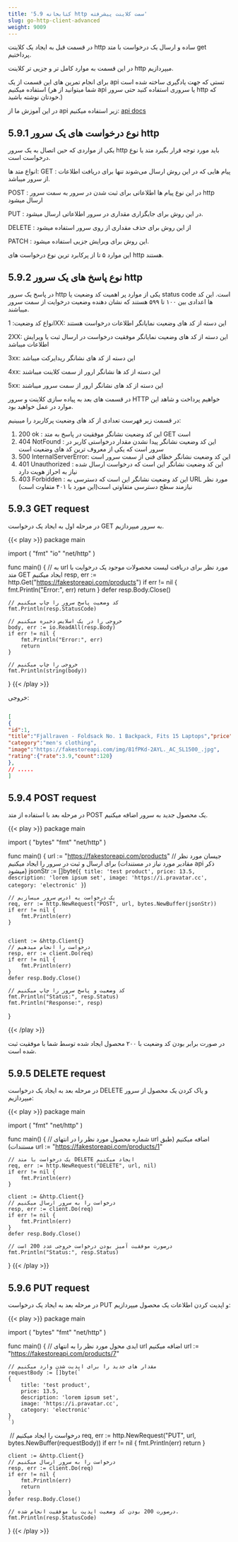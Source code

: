```yaml
---
title: '5.9 کتابخانه http سمت کلاینت پیشرفته'
slug: go-http-client-advanced
weight: 9009
---
```



در قسمت قبل به ایجاد یک کلاینت http ساده و ارسال یک درخواست با متد get پرداختیم.

در این قسمت به موارد کامل تر و جزیی تر کلاینت http میپردازیم.

برای انجام تمرین های این قسمت از یک api تستی که جهت یادگیری ساخته شده است استفاده میکنیم (شما میتوانید از هر api یا سروری استفاده کنید حتی سرور http که خودتان نوشته باشید.)


در این آموزش ما از api زیر استفاده میکنیم:
[api docs](https://fakestoreapi.com/docs)

## 5.9.1 نوع درخواست های یک سرور http
یکی از مواردی که حین اتصال به یک سرور http باید مورد توجه قرار بگیرد متد یا نوع درخواست است.

انواع متد ها:
GET : پیام هایی که در این روش ارسال می‌شوند تنها برای دریافت اطلاعات از سرور میباشد.

POST : در این نوع پیام ها اطلاعاتی برای ثبت شدن در سرور به سمت سرور http ارسال میشود

PUT : در این روش برای جایگزاری مقداری در سرور اطلاعاتی ارسال میشود.

DELETE : از این روش برای حذف مقداری از روی سرور استفاده میشود

PATCH : این روش برای ویرایش جزیی استفاده میشود.

این موارد ۵ تا از پرکابرد ترین نوع درخواست های http هستند.



## 5.9.2 نوع پاسخ های یک سرور http
در پاسخ یک سرور http یکی از موارد پر اهمیت کد وضعیت یا status code است.
این کد ها اعدادی بین ۱۰۰ تا ۵۹۹ هستند که نشان دهنده وضعیت درخوایت از سمت سرور میباشند.

انواع کد وضعیت:
1XX: این دسته از کد های وضعیت نمایانگر اطلاعات درخواست هستند

2XX: این دسته از کد های وضعیت نمایانگر موفقیت درخواست در ارسال ثبت یا ویرایش اطلاعات میباشد

3xx: این دسته از کد های نشانگر ریدایرکت میباشد

4xx: این دسته از کد ها نشانگر ارور از سمت کلاینت میباشند

5xx: این دسته از کد های نشانگر ارور از سمت سرور میباشند

در قسمت های بعد به پیاده سازی کلاینت و سرور HTTP خواهیم پرداخت و شاهد این موارد در عمل خواهید بود.

در قسمت زیر فهرست تعدادی از کد های وضعیت پرکاربرد را میبینیم:
1. 200 ok : این کد وضعیت نشانگر موفقیت در پاسخ به متد GET است
2. 404 NotFound : این کد وضعیت نشانگر پیدا نشدن مقدار درخواستی کاربر در سرور است که یکی از معروف ترین کد های وضعیت است
3. 500 InternalServerError: این کد وضعیت نشانگر خطای فنی از سمت سرور است
4. 401 Unauthorized : این کد وضعیت نشانگر این است که درخواست ارسال شده نیاز به احراز هویت دارد
5. 403 Forbidden : این کد وضعیت نشانگر این است که دسترسی به URL مورد نظر نیازمند سطح دسترسی متفاوتی است(این مورد با ۴۰۱ متفاوت است)


## 5.9.3 GET request
در مرحله اول به ایجاد یک درخواست GET به سرور میپردازیم.

{{< play >}}
package main

import (
	"fmt"
	"io"
	"net/http"
)

func main() {
	// به url مورد نظر برای دریافت لیست محصولات موجود یک درخوایت با متد GET ایجاد میکنیم
	resp, err := http.Get("https://fakestoreapi.com/products")
	if err != nil {
		fmt.Println("Error:", err)
		return
	}
	defer resp.Body.Close()

	// کد وضعیت پاسخ سرور را چاپ میکنیم
	fmt.Println(resp.StatusCode)

	// خروجی را در یک اسلایس ذخیره میکنیم
	body, err := io.ReadAll(resp.Body)
	if err != nil {
		fmt.Println("Error:", err)
		return
	}

	// خروجی را چاپ میکنیم
	fmt.Println(string(body))
}
{{< /play >}}

خروجی:


```json

[
{
"id":1,
"title":"Fjallraven - Foldsack No. 1 Backpack, Fits 15 Laptops","price":109.95,"description":"Your perfect pack for everyday use and walks in the forest. Stash your laptop (up to 15 inches) in the padded sleeve, your everyday",
"category":"men's clothing",
"image":"https://fakestoreapi.com/img/81fPKd-2AYL._AC_SL1500_.jpg",
"rating":{"rate":3.9,"count":120}
},
// .....
]

```

## 5.9.4 POST request
در مرحله بعد با استفاده از متد POST یک محصول جدید به سرور اضافه میکنیم.

{{< play >}}
package main

import (
    "bytes"
    "fmt"
    "net/http"
)

func main() {
    url := "https://fakestoreapi.com/products"
    // جیسان مورد نظر برای ارسال و ثبت در سرور را ایجاد میکنیم (مقادیر مورد نیاز در مستندات api ذکر میشود)
    jsonStr := []byte(`
	{
		title: 'test product',
		price: 13.5,
		description: 'lorem ipsum set',
		image: 'https://i.pravatar.cc',
		category: 'electronic'
	}
	`)

    // یک درخواست یه ادرس سرور میسازیم
    req, err := http.NewRequest("POST", url, bytes.NewBuffer(jsonStr))
    if err != nil {
        fmt.Println(err)
    }


    client := &http.Client{}
    // درخواست را انجام میدهیم
    resp, err := client.Do(req)
    if err != nil {
        fmt.Println(err)
    }
    defer resp.Body.Close()

    // کد وضعیت و پاسخ سرور را چاپ میکنیم
    fmt.Println("Status:", resp.Status)
    fmt.Println("Response:", resp)
}

{{< /play >}}

در صورت برابر بودن کد وضعیت با ۲۰۰ محصول ایجاد شده توسط شما با موفقیت ثبت شده است.


## 5.9.5 DELETE request
در مرحله بعد به ایجاد یک درخواست DELETE و پاک کردن یک محصول از سرور میپردازیم:

{{< play >}}
package main

import (
	"fmt"
	"net/http"
)

func main() {
	// شماره محصول مورد نظر را در انتهای url اضافه میکنیم (طبق مستندات)
	url := "https://fakestoreapi.com/products/1"

	// یک درخواست با متد DELETE ایجاد میکنیم
	req, err := http.NewRequest("DELETE", url, nil)
	if err != nil {
		fmt.Println(err)
	}

	client := &http.Client{}
	// درخواست را به سرور ارسال میکنیم
	resp, err := client.Do(req)
	if err != nil {
		fmt.Println(err)
	}
	defer resp.Body.Close()

	// درصورت موفقیت آمیز بودن درخواست خروجی عدد 200 است
	fmt.Println("Status:", resp.Status)
}
{{< /play >}}

## 5.9.6 PUT request
در مرحله بعد به ایجاد یک درخواست PUT و اپدیت کردن اطلاعات یک محصول میپردازیم:

{{< play >}}
package main

import (
	"bytes"
	"fmt"
	"net/http"
)

func main() {
    // ایدی محول مورد نظر را به انتهای url اضافه میکنیم
    url := "https://fakestoreapi.com/products/7"

    // مقدار های جدید را برای اپدیت شدن وارد میکنیم
    requestBody := []byte(`
	{
		title: 'test product',
		price: 13.5,
		description: 'lorem ipsum set',
		image: 'https://i.pravatar.cc',
		category: 'electronic'
	}
	`)
 ‍‍   // درخواست را ایجاد میکنیم
    req, err := http.NewRequest("PUT", url, bytes.NewBuffer(requestBody))
    if err != nil {
        fmt.Println(err)
        return
    }


    client := &http.Client{}
    // درخواست را به سرور ارسال میکنیم
    resp, err := client.Do(req)
    if err != nil {
        fmt.Println(err)
        return
    }
    defer resp.Body.Close()

    // درصورت 200 بودن کد وضعیت اپدیت با موفقیت انجام شده.
    fmt.Println(resp.StatusCode)
}
{{< /play >}}
